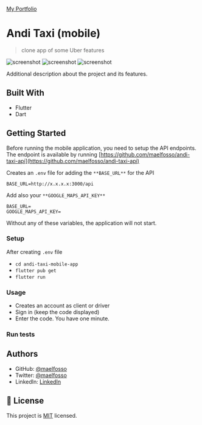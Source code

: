[My Portfolio](https://maelfosso.github.io)

# Andi Taxi (mobile)

> clone app of some Uber features

![screenshot](./screenshots/2.jpg)
![screenshot](./screenshots/4.jpg)
![screenshot](./screenshots/8.jpg)

Additional description about the project and its features.

## Built With

- Flutter
- Dart

## Getting Started

Before running the mobile application, you need to setup the API endpoints. The endpoint is available by running [https://github.com/maelfosso/andi-taxi-api](https://github.com/maelfosso/andi-taxi-api)

Creates an `.env` file for adding the `**BASE_URL**` for the API

```.env
BASE_URL=http://x.x.x.x:3000/api
```

Add also your `**GOOGLE_MAPS_API_KEY**`
```.env
BASE_URL=
GOOGLE_MAPS_API_KEY=
```

Without any of these variables, the application will not start.

### Setup

After creating `.env` file

- `cd andi-taxi-mobile-app`
- `flutter pub get`
- `flutter run`

### Usage

- Creates an account as client or driver
- Sign in (keep the code displayed)
- Enter the code. You have one minute.

### Run tests


## Authors

- GitHub: [@maelfosso](https://github.com/maelfosso)
- Twitter: [@maelfosso](https://twitter.com/maelfosso)
- LinkedIn: [LinkedIn](https://www.linkedin.com/in/mael-fosso-650b6346/)

## 📝 License

This project is [MIT](./MIT.md) licensed.